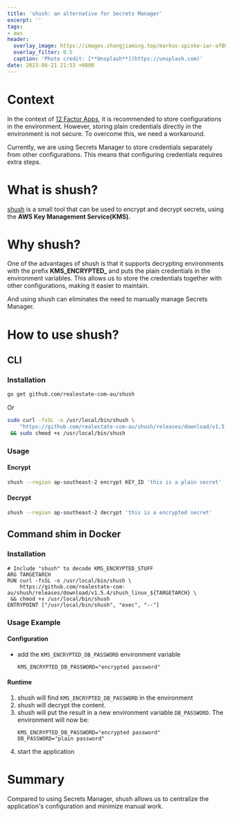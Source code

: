 ```yaml
---
title: 'shush: an alternative for Secrets Manager'
excerpt: ''
tags:
- aws
header:
  overlay_image: https://images.shangjiaming.top/markus-spiske-iar-afB0QQw-unsplash.jpeg
  overlay_filter: 0.5
  caption: 'Photo credit: [**Unsplash**](https://unsplash.com)'
date: 2023-08-21 21:53 +0800
---
```

# Context

In the context of [12 Factor Apps](https://12factor.net/ "https://12factor.net/"), it is recommended to store configurations in the environment. However, storing plain credentials directly in the environment is not secure. To overcome this, we need a workaround.

Currently, we are using Secrets Manager to store credentials separately from other configurations. This means that configuring credentials requires extra steps.

# What is shush?

[shush](https://github.com/realestate-com-au/shush "https://github.com/realestate-com-au/shush") is a small tool that can be used to encrypt and decrypt secrets, using the **AWS Key Management Service(KMS).**

# Why shush?

One of the advantages of shush is that it supports decrypting environments with the prefix **KMS_ENCRYPTED_** and puts the plain credentials in the environment variables. This allows us to store the credentials together with other configurations, making it easier to maintain.

And using shush can eliminates the need to manually manage Secrets Manager.

# How to use shush?

## CLI

### Installation

```sh
go get github.com/realestate-com-au/shush
```
Or
```sh
sudo curl -fsSL -o /usr/local/bin/shush \
    "https://github.com/realestate-com-au/shush/releases/download/v1.5.4/shush_$(uname -s | tr '[:upper:]' '[:lower:]')_$(uname -m | sed 's/x86_/amd/' | sed 's/aarch/arm/')" \
 && sudo chmod +x /usr/local/bin/shush
```

### Usage

#### Encrypt

```sh
shush --region ap-southeast-2 encrypt KEY_ID 'this is a plain secret'
```

#### Decrypt

```sh
shush --region ap-southeast-2 decrypt 'this is a encrypted secret'
```

## Command shim in Docker

### Installation

```
# Include "shush" to decode KMS_ENCRYPTED_STUFF
ARG TARGETARCH
RUN curl -fsSL -o /usr/local/bin/shush \
    https://github.com/realestate-com-au/shush/releases/download/v1.5.4/shush_linux_${TARGETARCH} \
 && chmod +x /usr/local/bin/shush
ENTRYPOINT ["/usr/local/bin/shush", "exec", "--"]
```


### Usage Example

#### Configuration

- add the `KMS_ENCRYPTED_DB_PASSWORD` environment variable
  
  ```
  KMS_ENCRYPTED_DB_PASSWORD="encrypted password"
  ```

#### Runtime

1. shush will find `KMS_ENCRYPTED_DB_PASSWORD` in the environment
2. shush will decrypt the content.
3. shush will put the result in a new environment variable `DB_PASSWORD`. The environment will now be:  
    ```
    KMS_ENCRYPTED_DB_PASSWORD="encrypted password"
    DB_PASSWORD="plain password"
    ```
4. start the application

# Summary

Compared to using Secrets Manager, shush allows us to centralize the application's configuration and minimize manual work.
